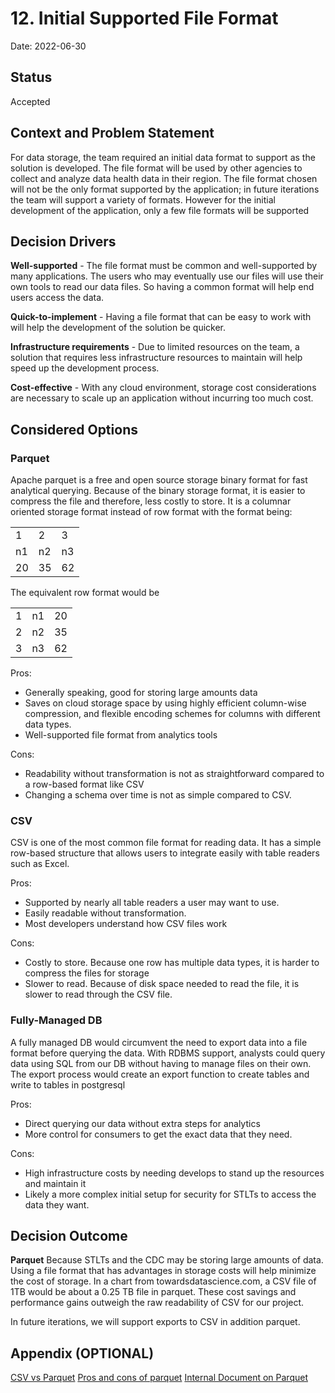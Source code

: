 # 12. Initial Supported File Format

Date: 2022-06-30

## Status

Accepted

## Context and Problem Statement

For data storage, the team required an initial data format to support as the solution is developed. The file format will be used by other agencies to collect and analyze data health data in their region. The file format chosen will not be the only format supported by the application; in future iterations the team will support a variety of formats. However for the initial development of the application, only a few file formats will be supported 

## Decision Drivers

**Well-supported** - The file format must be common and well-supported by many applications. The users who may eventually use our files will use their own tools to read our data files. So having a common format will help end users access the data. 

**Quick-to-implement** - Having a file format that can be easy to work with will help the development of the solution be quicker. 

**Infrastructure requirements** - Due to limited resources on the team, a solution that requires less infrastructure resources to maintain will help speed up the development process.

**Cost-effective** - With any cloud environment, storage cost considerations are necessary to scale up an application without incurring too much cost. 

## Considered Options

### Parquet
Apache parquet is a free and open source storage binary format for fast analytical querying. Because of the binary storage format, it is easier to compress the file and therefore, less costly to store. It is a columnar oriented storage format instead of row format with the format being:

<table>
  <tr>
    <td>1</td>
    <td>2</td>
    <td>3</td>
  </tr>
  <tr>
    <td>n1</td>
    <td>n2</td>
    <td>n3</td>
  </tr>
  <tr>
    <td>20</td>
    <td>35</td>
    <td>62</td>
  </tr>
</table>

The equivalent row format would be 

<table>
  <tr>
    <td>1</td>
    <td>n1</td>
    <td>20</td>
  </tr>
  <tr>
    <td>2</td>
    <td>n2</td>
    <td>35</td>
  </tr>
  <tr>
    <td>3</td>
    <td>n3</td>
    <td>62</td>
  </tr>
</table>



Pros: 
- Generally speaking, good for storing large amounts data
- Saves on cloud storage space by using highly efficient column-wise compression, and flexible encoding schemes for columns with different data types.
- Well-supported file format from analytics tools

Cons:
- Readability without transformation is not as straightforward compared to a row-based format like CSV
- Changing a schema over time is not as simple compared to CSV.


### CSV
CSV is one of the most common file format for reading data. It has a simple row-based structure that allows users to integrate easily with table readers such as Excel. 

Pros: 
- Supported by nearly all table readers a user may want to use.
- Easily readable without transformation. 
- Most developers understand how CSV files work

Cons:
- Costly to store. Because one row has multiple data types, it is harder to compress the files for storage
- Slower to read. Because of disk space needed to read the file, it is slower to read through the CSV file.  

### Fully-Managed DB
A fully managed DB would circumvent the need to export data into a file format before querying the data. With RDBMS support, analysts could query data using SQL from our DB without having to manage files on their own. The export process would create an export function to create tables and write to tables in postgresql

Pros: 
- Direct querying our data without extra steps for analytics
- More control for consumers to get the exact data that they need. 

Cons:
- High infrastructure costs by needing develops to stand up the resources and maintain it
- Likely a more complex initial setup for security for STLTs to access the data they want. 

## Decision Outcome

**Parquet** 
Because STLTs and the CDC may be storing large amounts of data. Using a file format that has advantages in storage costs will help minimize the cost of storage. In a chart from towardsdatascience.com, a CSV file of 1TB would be about a 0.25 TB file in parquet. These cost savings and performance gains outweigh the raw readability of CSV for our project. 

In future iterations, we will support exports to CSV in addition parquet. 


## Appendix (OPTIONAL)

[CSV vs Parquet](https://towardsdatascience.com/csv-files-for-storage-no-thanks-theres-a-better-option-72c78a414d1d)
[Pros and cons of parquet](https://stackoverflow.com/questions/36822224/what-are-the-pros-and-cons-of-parquet-format-compared-to-other-formats)
[Internal Document on Parquet](https://docs.google.com/spreadsheets/d/1IPAElrM3RoPPFDHtjU3JSImBCXfMIO_NvwgzmKYkUHM/edit#gid=0)
